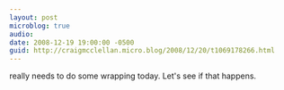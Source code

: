 ```yaml
---
layout: post
microblog: true
audio: 
date: 2008-12-19 19:00:00 -0500
guid: http://craigmcclellan.micro.blog/2008/12/20/t1069178266.html
---
```

really needs to do some wrapping today.  Let's see if that happens.
